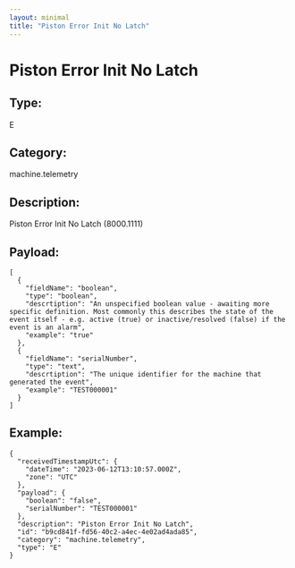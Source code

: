 ```yaml
---
layout: minimal
title: "Piston Error Init No Latch"
---
```


# Piston Error Init No Latch

## Type:

E

## Category:

machine.telemetry

## Description: 

Piston Error Init No Latch (8000.1111)

## Payload:

```
[
  {
    "fieldName": "boolean",
    "type": "boolean",
    "descrtiption": "An unspecified boolean value - awaiting more specific definition. Most commonly this describes the state of the event itself - e.g. active (true) or inactive/resolved (false) if the event is an alarm",
    "example": "true"
  },
  {
    "fieldName": "serialNumber",
    "type": "text",
    "descrtiption": "The unique identifier for the machine that generated the event",
    "example": "TEST000001"
  }
]
```

## Example:

```
{
  "receivedTimestampUtc": {
    "dateTime": "2023-06-12T13:10:57.000Z",
    "zone": "UTC"
  },
  "payload": {
    "boolean": "false",
    "serialNumber": "TEST000001"
  },
  "description": "Piston Error Init No Latch",
  "id": "b9cd841f-fd56-40c2-a4ec-4e02ad4ada85",
  "category": "machine.telemetry",
  "type": "E"
}
```
